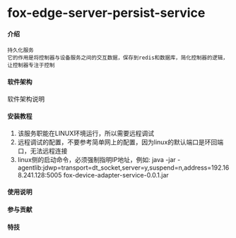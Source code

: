 # fox-edge-server-persist-service

#### 介绍
``` 
持久化服务
它的作用是将控制器与设备服务之间的交互数据，保存到redis和数据库，简化控制器的逻辑，让控制器专注于控制
``` 

#### 软件架构
软件架构说明


#### 安装教程

1.  该服务职能在LINUX环境运行，所以需要远程调试
2.  远程调试的配置，不要参考简单网上的配置，因为linux的默认端口是环回端口，无法远程连接
3.  linux侧的启动命令，必须强制指明IP地址，例如:
java -jar -agentlib:jdwp=transport=dt_socket,server=y,suspend=n,address=192.168.241.128:5005 fox-device-adapter-service-0.0.1.jar

#### 使用说明


#### 参与贡献



#### 特技

